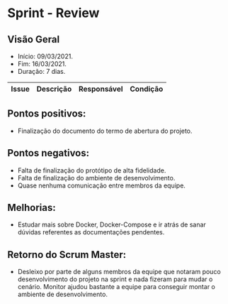 # Sprint  - Review

## Visão Geral
* Início: 09/03/2021.
* Fim: 16/03/2021.
* Duração: 7 dias.

Issue | Descrição | Responsável | Condição
---|---|---|---


## Pontos positivos:
* Finalização do documento do termo de abertura do projeto.

## Pontos negativos:
* Falta de finalização do protótipo de alta fidelidade.
* Falta de finalização do ambiente de desenvolvimento.
* Quase nenhuma comunicação entre membros da equipe.

## Melhorias:
* Estudar mais sobre Docker, Docker-Compose e ir atrás de sanar dúvidas referentes as documentações pendentes.

## Retorno do Scrum Master:
* Desleixo por parte de alguns membros da equipe que notaram pouco desenvolvimento do projeto na sprint e nada fizeram para mudar o cenário. Monitor ajudou bastante a equipe para conseguir montar o ambiente de desenvolvimento.